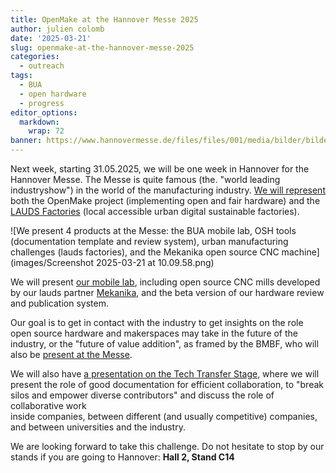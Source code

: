 ```yaml
---
title: OpenMake at the Hannover Messe 2025
author: julien colomb
date: '2025-03-21'
slug: openmake-at-the-hannover-messe-2025
categories:
  - outreach
tags:
  - BUA
  - open hardware
  - progress
editor_options: 
  markdown: 
    wrap: 72
banner: https://www.hannovermesse.de/files/files/001/media/bilder/bildergalerien/bildergalerien-2024/diverse/fahnen-hm2024-13-0677_1_1_desktop_860_860.jpg
---
```


Next week, starting 31.05.2025, we will be one week in Hannover for the
Hannover Messe. The Messe is quite famous (the. "world leading
industryshow") in the world of the manufacturing industry. [We will
represent](https://www.hannovermesse.de/exhibitor/tu-berlin-university-alliance/N1579275?editor=visitorView&exhibitor=77sbexz9&tdom-loc=xz532fiw&scene-node=qdlmca3k)
both the OpenMake project (implementing open and fair hardware) and the
[LAUDS Factories](https://lauds.eu) (local accessible urban digital
sustainable factories).

![We present 4 products at the Messe: the BUA mobile lab, OSH tools
(documentation template and review system), urban manufacturing
challenges (lauds factories), and the Mekanika open source CNC
machine](images/Screenshot 2025-03-21 at 10.09.58.png)

We will present [our mobile
lab](https://www.hannovermesse.de/product/bua-mobile-lab/459128/N1579275),
including open source CNC mills developed by our lauds partner
[Mekanika](https://www.hannovermesse.de/product/mekanika-open-source-cnc-machines/459127/N1579275),
and the beta version of our hardware review and publication system.

Our goal is to get in contact with the industry to get insights on the
role open source hardware and makerspaces may take in the future of the
industry, or the "future of value addition", as framed by the BMBF, who
will also be [present at the
Messe](https://www.hannovermesse.de/exhibitor/bundesministerium-bildung-u-forschung/N1482686?editor=visitorView&scene-node=qdlmca3k&exhibitor=1wtbizk1&tdom-loc=swvq8667).

We will also have [a presentation on the Tech Transfer
Stage](https://www.hannovermesse.de/event/hardware-documentation-best-practices-to-foster-open-innovation/vor/8349),
where we will present the role of good documentation for efficient
collaboration, to "break silos and empower diverse contributors" and
discuss the role of collaborative work  
inside companies, between different (and usually competitive) companies,
and between universities and the industry.

We are looking forward to take this challenge. Do not hesitate to stop
by our stands if you are going to Hannover: **Hall 2, Stand C14**
